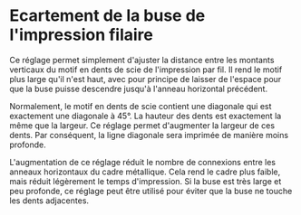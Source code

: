 Ecartement de la buse de l'impression filaire
====
Ce réglage permet simplement d'ajuster la distance entre les montants verticaux du motif en dents de scie de l'impression par fil. Il rend le motif plus large qu'il n'est haut, avec pour principe de laisser de l'espace pour que la buse puisse descendre jusqu'à l'anneau horizontal précédent.

Normalement, le motif en dents de scie contient une diagonale qui est exactement une diagonale à 45°. La hauteur des dents est exactement la même que la largeur. Ce réglage permet d'augmenter la largeur de ces dents. Par conséquent, la ligne diagonale sera imprimée de manière moins profonde.

L'augmentation de ce réglage réduit le nombre de connexions entre les anneaux horizontaux du cadre métallique. Cela rend le cadre plus faible, mais réduit légèrement le temps d'impression. Si la buse est très large et peu profonde, ce réglage peut être utilisé pour éviter que la buse ne touche les dents adjacentes. 
